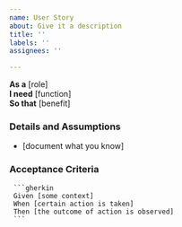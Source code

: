 ```yaml
---
name: User Story
about: Give it a description
title: ''
labels: ''
assignees: ''

---
```


**As a** [role]  
     **I need** [function]  
     **So that** [benefit]  
       
### Details and Assumptions
* [document what you know]

### Acceptance Criteria  
       
     ```gherkin
     Given [some context]
     When [certain action is taken]
     Then [the outcome of action is observed]
     ```
